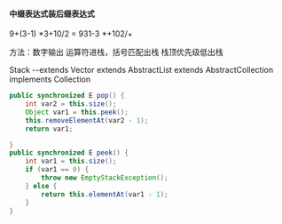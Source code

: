 #### 中缀表达式装后缀表达式

9+(3-1) *3+10/2   = 931-3 *+102/+

方法：数字输出 运算符进栈，括号匹配出栈 栈顶优先级低出栈

Stack --extends Vector extends AbstractList extends AbstractCollection implements Collection

```java
public synchronized E pop() {  
    int var2 = this.size();   
    Object var1 = this.peek();  
    this.removeElementAt(var2 - 1);  
    return var1;

}
public synchronized E peek() {  
    int var1 = this.size();    
    if (var1 == 0) {      
        throw new EmptyStackException();  
    } else {      
        return this.elementAt(var1 - 1);   
    }
}
```

